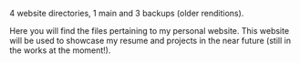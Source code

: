 4 website directories, 1 main and 3 backups (older renditions).

Here you will find the files pertaining to my personal website. 
This website will be used to showcase my resume and projects 
in the near future (still in the works at the moment!).
